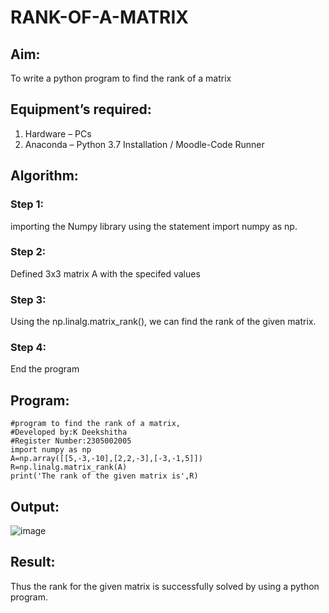 # RANK-OF-A-MATRIX
## Aim:
To write a python program to find the rank of a matrix
## Equipment’s required:
1. 	Hardware – PCs
2. 	Anaconda – Python 3.7 Installation / Moodle-Code Runner
## Algorithm:
### Step 1: 
importing the Numpy library using the statement import numpy as np.
### Step 2:
Defined 3x3 matrix A with the specifed values
### Step 3: 
Using the np.linalg.matrix_rank(), we can find the rank of the given matrix.
### Step 4: 
End the program
## Program:
```
#program to find the rank of a matrix,
#Developed by:K Deekshitha
#Register Number:2305002005
import numpy as np
A=np.array([[5,-3,-10],[2,2,-3],[-3,-1,5]])
R=np.linalg.matrix_rank(A)
print('The rank of the given matrix is',R)
```
## Output:
![image](https://github.com/kilarideekshi/RANK-OF-A-MATRIX/assets/155507099/88a2b770-5da4-4eb9-98e5-45d48099c2be)

## Result:
Thus the rank for the given matrix is successfully solved by  using a python program.


